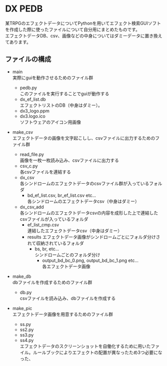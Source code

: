 # DX PEDB
某TRPGのエフェクトデータについてPythonを用いてエフェクト検索GUIソフトを作成した際に使ったファイルについて自分用にまとめたものです。  
エフェクトデータDB、csv、画像などの中身についてはダミーデータに置き換えてあります。  
## ファイルの構成
- main  
実際にguiを動作させるためのファイル群  
  - pedb.py  
このファイルを実行することでguiが動作する  
  - dx_ef_list.db  
エフェクトリストのDB（中身はダミー）。  
  - dx3_logo.ppm  
  - dx3.logo.ico  
ソフトウェアのアイコン用画像  

- make_csv  
エフェクトデータの画像を文字起こしし、csvファイルに出力するためのファイル群  
  - read_file.py  
画像を一枚一枚読み込み、csvファイルに出力する  
  - csv_c.py  
各csvファイルを連結する  
  - dx_csv  
各シンドロームのエフェクトデータのcsvファイル群が入っているフォルダ  
    - bd_ef_list.csv, br_ef_list.csv etc...  
    各シンドロームのエフェクトデータcsv（中身はダミー）  
  - dx_csv_add  
各シンドロームのエフェクトデータcsvの内容を成形した上で連結したcsvファイルが入っているフォルダ  
    - ef_list_cmp.csv  
    連結したエフェクトデータcsv（中身はダミー）  
    - results
      エフェクトデータ画像がシンドロームごとにフォルダ分けされて収納されているフォルダ
        - bs, br, etc...  
        シンドロームごとのフォルダ分け
          - output_bd_bc_0.png, output_bd_bc_1.png etc...  
          各エフェクトデータ画像
- make_db  
dbファイルを作成するためのファイル群
  - db.py  
csvファイルを読み込み、dbファイルを作成する

- make_pic  
エフェクトデータ画像を用意するためのファイル群
  - ss.py  
  - ss2.py  
  - ss3.py
  - ss4.py  
    エフェクトデータのスクリーンショットを自働化するために用いたファイル。ルールブックによりエフェクトの配置が異なったため3つ必要になった、
